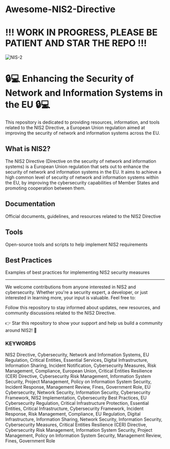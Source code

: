 # Awesome-NIS2-Directive

# !!! WORK IN PROGRESS, PLEASE BE PATIENT AND STAR THE REPO !!!

![NIS-2](https://github.com/user-attachments/assets/ed7695ba-d68e-4dc5-a18f-71b715fb2e85)

# 🔒💻 Enhancing the Security of Network and Information Systems in the EU 🔒💻

This repository is dedicated to providing resources, information, and tools related to the NIS2 Directive, a European Union regulation aimed at improving the security of network and information systems across the EU.

## What is NIS2?

The NIS2 Directive (Directive on the security of network and information systems) is a European Union regulation that sets out to enhance the security of network and information systems in the EU. It aims to achieve a high common level of security of network and information systems within the EU, by improving the cybersecurity capabilities of Member States and promoting cooperation between them.

## Documentation
Official documents, guidelines, and resources related to the NIS2 Directive

## Tools
Open-source tools and scripts to help implement NIS2 requirements

## Best Practices
Examples of best practices for implementing NIS2 security measures

---

We welcome contributions from anyone interested in NIS2 and cybersecurity. Whether you're a security expert, a developer, or just interested in learning more, your input is valuable. Feel free to:

Follow this repository to stay informed about updates, new resources, and community discussions related to the NIS2 Directive.

👉 Star this repository to show your support and help us build a community around NIS2! 💫

### KEYWORDS
NIS2 Directive, Cybersecurity, Network and Information Systems, EU Regulation, Critical Entities, Essential Services, Digital Infrastructure, Information Sharing, Incident Notification, Cybersecurity Measures, Risk Management, Compliance, European Union, Critical Entities Resilience (CER) Directive, Cybersecurity Risk Management, Information System Security, Project Management, Policy on Information System Security, Incident Response, Management Review, Fines, Government Role, EU Cybersecurity, Network Security, Information Security, Cybersecurity Framework, NIS2 Implementation, Cybersecurity Best Practices, EU Cybersecurity Regulation, Critical Infrastructure Protection, Essential Entities, Critical Infrastructure, Cybersecurity Framework, Incident Response, Risk Management, Compliance, EU Regulation, Digital Infrastructure, Information Sharing, Network Security, Information Security, Cybersecurity Measures, Critical Entities Resilience (CER) Directive, Cybersecurity Risk Management, Information System Security, Project Management, Policy on Information System Security, Management Review, Fines, Government Role
